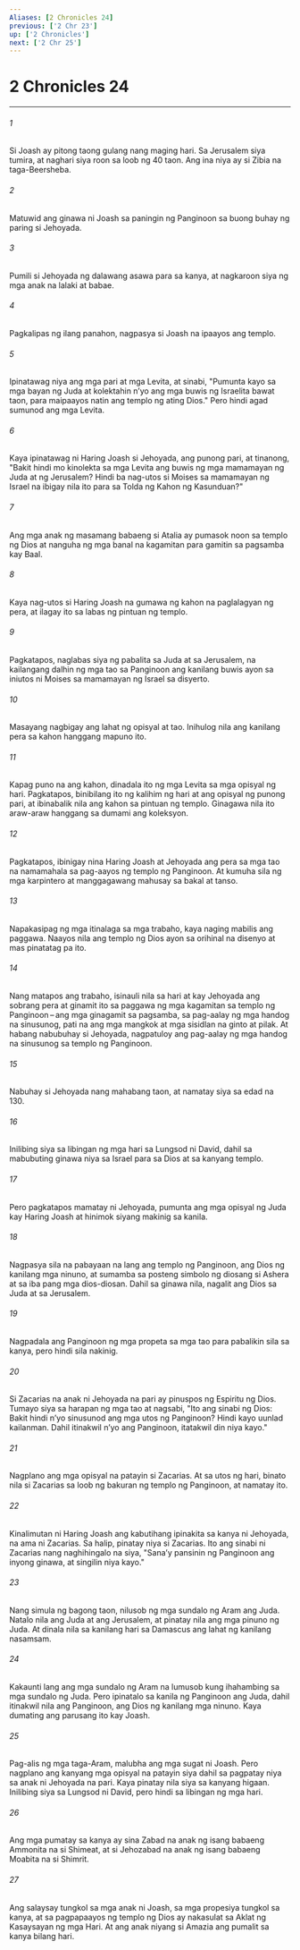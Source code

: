 ```yaml
---
Aliases: [2 Chronicles 24]
previous: ['2 Chr 23']
up: ['2 Chronicles']
next: ['2 Chr 25']
---
```

# 2 Chronicles 24

***






















###### 1 










Si Joash ay pitong taong gulang nang maging hari. Sa Jerusalem siya tumira, at naghari siya roon sa loob ng 40 taon. Ang ina niya ay si Zibia na taga-Beersheba. 





















###### 2 










Matuwid ang ginawa ni Joash sa paningin ng Panginoon sa buong buhay ng paring si Jehoyada. 





















###### 3 










Pumili si Jehoyada ng dalawang asawa para sa kanya, at nagkaroon siya ng mga anak na lalaki at babae. 





















###### 4 










Pagkalipas ng ilang panahon, nagpasya si Joash na ipaayos ang templo. 





















###### 5 










Ipinatawag niya ang mga pari at mga Levita, at sinabi, "Pumunta kayo sa mga bayan ng Juda at kolektahin nʼyo ang mga buwis ng Israelita bawat taon, para maipaayos natin ang templo ng ating Dios." Pero hindi agad sumunod ang mga Levita. 





















###### 6 










Kaya ipinatawag ni Haring Joash si Jehoyada, ang punong pari, at tinanong, "Bakit hindi mo kinolekta sa mga Levita ang buwis ng mga mamamayan ng Juda at ng Jerusalem? Hindi ba nag-utos si Moises sa mamamayan ng Israel na ibigay nila ito para sa Tolda ng Kahon ng Kasunduan?" 





















###### 7 










Ang mga anak ng masamang babaeng si Atalia ay pumasok noon sa templo ng Dios at nanguha ng mga banal na kagamitan para gamitin sa pagsamba kay Baal. 





















###### 8 










Kaya nag-utos si Haring Joash na gumawa ng kahon na paglalagyan ng pera, at ilagay ito sa labas ng pintuan ng templo. 





















###### 9 










Pagkatapos, naglabas siya ng pabalita sa Juda at sa Jerusalem, na kailangang dalhin ng mga tao sa Panginoon ang kanilang buwis ayon sa iniutos ni Moises sa mamamayan ng Israel sa disyerto. 





















###### 10 










Masayang nagbigay ang lahat ng opisyal at tao. Inihulog nila ang kanilang pera sa kahon hanggang mapuno ito. 





















###### 11 










Kapag puno na ang kahon, dinadala ito ng mga Levita sa mga opisyal ng hari. Pagkatapos, binibilang ito ng kalihim ng hari at ang opisyal ng punong pari, at ibinabalik nila ang kahon sa pintuan ng templo. Ginagawa nila ito araw-araw hanggang sa dumami ang koleksyon. 





















###### 12 










Pagkatapos, ibinigay nina Haring Joash at Jehoyada ang pera sa mga tao na namamahala sa pag-aayos ng templo ng Panginoon. At kumuha sila ng mga karpintero at manggagawang mahusay sa bakal at tanso. 





















###### 13 










Napakasipag ng mga itinalaga sa mga trabaho, kaya naging mabilis ang paggawa. Naayos nila ang templo ng Dios ayon sa orihinal na disenyo at mas pinatatag pa ito. 





















###### 14 










Nang matapos ang trabaho, isinauli nila sa hari at kay Jehoyada ang sobrang pera at ginamit ito sa paggawa ng mga kagamitan sa templo ng Panginoon – ang mga ginagamit sa pagsamba, sa pag-aalay ng mga handog na sinusunog, pati na ang mga mangkok at mga sisidlan na ginto at pilak. At habang nabubuhay si Jehoyada, nagpatuloy ang pag-aalay ng mga handog na sinusunog sa templo ng Panginoon. 





















###### 15 










Nabuhay si Jehoyada nang mahabang taon, at namatay siya sa edad na 130. 





















###### 16 










Inilibing siya sa libingan ng mga hari sa Lungsod ni David, dahil sa mabubuting ginawa niya sa Israel para sa Dios at sa kanyang templo. 





















###### 17 










Pero pagkatapos mamatay ni Jehoyada, pumunta ang mga opisyal ng Juda kay Haring Joash at hinimok siyang makinig sa kanila. 





















###### 18 










Nagpasya sila na pabayaan na lang ang templo ng Panginoon, ang Dios ng kanilang mga ninuno, at sumamba sa posteng simbolo ng diosang si Ashera at sa iba pang mga dios-diosan. Dahil sa ginawa nila, nagalit ang Dios sa Juda at sa Jerusalem. 





















###### 19 










Nagpadala ang Panginoon ng mga propeta sa mga tao para pabalikin sila sa kanya, pero hindi sila nakinig. 





















###### 20 










Si Zacarias na anak ni Jehoyada na pari ay pinuspos ng Espiritu ng Dios. Tumayo siya sa harapan ng mga tao at nagsabi, "Ito ang sinabi ng Dios: Bakit hindi nʼyo sinusunod ang mga utos ng Panginoon? Hindi kayo uunlad kailanman. Dahil itinakwil nʼyo ang Panginoon, itatakwil din niya kayo." 





















###### 21 










Nagplano ang mga opisyal na patayin si Zacarias. At sa utos ng hari, binato nila si Zacarias sa loob ng bakuran ng templo ng Panginoon, at namatay ito. 





















###### 22 










Kinalimutan ni Haring Joash ang kabutihang ipinakita sa kanya ni Jehoyada, na ama ni Zacarias. Sa halip, pinatay niya si Zacarias. Ito ang sinabi ni Zacarias nang naghihingalo na siya, "Sanaʼy pansinin ng Panginoon ang inyong ginawa, at singilin niya kayo." 





















###### 23 










Nang simula ng bagong taon, nilusob ng mga sundalo ng Aram ang Juda. Natalo nila ang Juda at ang Jerusalem, at pinatay nila ang mga pinuno ng Juda. At dinala nila sa kanilang hari sa Damascus ang lahat ng kanilang nasamsam. 





















###### 24 










Kakaunti lang ang mga sundalo ng Aram na lumusob kung ihahambing sa mga sundalo ng Juda. Pero ipinatalo sa kanila ng Panginoon ang Juda, dahil itinakwil nila ang Panginoon, ang Dios ng kanilang mga ninuno. Kaya dumating ang parusang ito kay Joash. 





















###### 25 










Pag-alis ng mga taga-Aram, malubha ang mga sugat ni Joash. Pero nagplano ang kanyang mga opisyal na patayin siya dahil sa pagpatay niya sa anak ni Jehoyada na pari. Kaya pinatay nila siya sa kanyang higaan. Inilibing siya sa Lungsod ni David, pero hindi sa libingan ng mga hari. 





















###### 26 










Ang mga pumatay sa kanya ay sina Zabad na anak ng isang babaeng Ammonita na si Shimeat, at si Jehozabad na anak ng isang babaeng Moabita na si Shimrit. 





















###### 27 










Ang salaysay tungkol sa mga anak ni Joash, sa mga propesiya tungkol sa kanya, at sa pagpapaayos ng templo ng Dios ay nakasulat sa Aklat ng Kasaysayan ng mga Hari. At ang anak niyang si Amazia ang pumalit sa kanya bilang hari.
